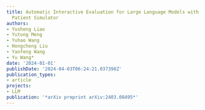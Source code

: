 ```yaml
---
title: Automatic Interactive Evaluation for Large Language Models with State Aware
  Patient Simulator
authors:
- Yusheng Liao
- Yutong Meng
- Yuhao Wang
- Hongcheng Liu
- Yanfeng Wang
- Yu Wang*
date: '2024-01-01'
publishDate: '2024-04-03T06:24:21.037398Z'
publication_types:
- article
projects:
- LLM
publication: '*arXiv preprint arXiv:2403.08495*'
---
```

